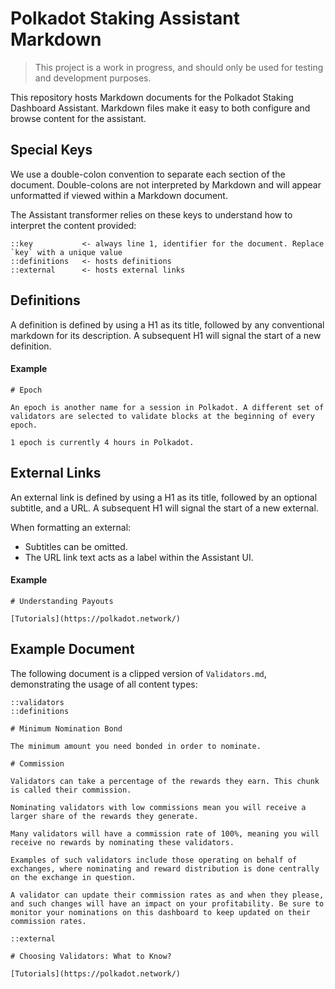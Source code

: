 # Polkadot Staking Assistant Markdown

> This project is a work in progress, and should only be used for testing and development purposes.

This repository hosts Markdown documents for the Polkadot Staking Dashboard Assistant. Markdown files make it easy to both configure and browse content for the assistant.

## Special Keys

We use a double-colon convention to separate each section of the document. Double-colons are not interpreted by Markdown and will appear unformatted if viewed within a Markdown document.

The Assistant transformer relies on these keys to understand how to interpret the content provided:

```
::key           <- always line 1, identifier for the document. Replace `key` with a unique value
::definitions   <- hosts definitions
::external      <- hosts external links
```

## Definitions

A definition is defined by using a H1 as its title, followed by any conventional markdown for its description. A subsequent H1 will signal the start of a new definition.

#### Example
```
# Epoch

An epoch is another name for a session in Polkadot. A different set of validators are selected to validate blocks at the beginning of every epoch.

1 epoch is currently 4 hours in Polkadot.
```

## External Links

An external link is defined by using a H1 as its title, followed by an optional subtitle, and a URL. A subsequent H1 will signal the start of a new external.

When formatting an external:
- Subtitles can be omitted.
- The URL link text acts as a label within the Assistant UI. 

#### Example
```
# Understanding Payouts

[Tutorials](https://polkadot.network/)
```

## Example Document

The following document is a clipped version of `Validators.md`, demonstrating the usage of all content types:

```
::validators
::definitions

# Minimum Nomination Bond

The minimum amount you need bonded in order to nominate.

# Commission

Validators can take a percentage of the rewards they earn. This chunk is called their commission.

Nominating validators with low commissions mean you will receive a larger share of the rewards they generate.

Many validators will have a commission rate of 100%, meaning you will receive no rewards by nominating these validators.

Examples of such validators include those operating on behalf of exchanges, where nominating and reward distribution is done centrally on the exchange in question.

A validator can update their commission rates as and when they please, and such changes will have an impact on your profitability. Be sure to monitor your nominations on this dashboard to keep updated on their commission rates.

::external

# Choosing Validators: What to Know?

[Tutorials](https://polkadot.network/)
```